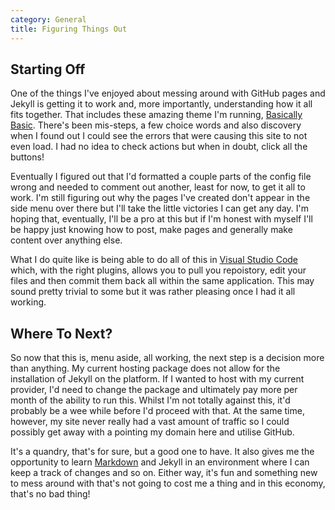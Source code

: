 ```yaml
---
category: General
title: Figuring Things Out
---
```

## Starting Off

One of the things I've enjoyed about messing around with GitHub pages and Jekyll is getting it to work and, more importantly, understanding how it all fits together. That includes these amazing theme I'm running, [Basically Basic](https://mmistakes.github.io/jekyll-theme-basically-basic/). There's been mis-steps, a few choice words and also discovery when I found out I could see the errors that were causing this site to not even load. I had no idea to check actions but when in doubt, click all the buttons!

Eventually I figured out that I'd formatted a couple parts of the config file wrong and needed to comment out another, least for now, to get it all to work. I'm still figuring out why the pages I've created don't appear in the side menu over there but I'll take the little victories I can get any day. I'm hoping that, eventually, I'll be a pro at this but if I'm honest with myself I'll be happy just knowing how to post, make pages and generally make content over anything else.

What I do quite like is being able to do all of this in [Visual Studio Code](https://code.visualstudio.com/) which, with the right plugins, allows you to pull you repoistory, edit your files and then commit them back all within the same application. This may sound pretty trivial to some but it was rather pleasing once I had it all working.

## Where To Next?

So now that this is, menu aside, all working, the next step is a decision more than anything. My current hosting package does not allow for the installation of Jekyll on the platform. If I wanted to host with my current provider, I'd need to change the package and ultimately pay more per month of the ability to run this. Whilst I'm not totally against this, it'd probably be a wee while before I'd proceed with that. At the same time, however, my site never really had a vast amount of traffic so I could possibly get away with a pointing my domain here and utilise GitHub.

It's a quandry, that's for sure, but a good one to have. It also gives me the opportunity to learn [Markdown](https://www.markdownguide.org/) and Jekyll in an environment where I can keep a track of changes and so on. Either way, it's fun and something new to mess around with that's not going to cost me a thing and in this economy, that's no bad thing!
